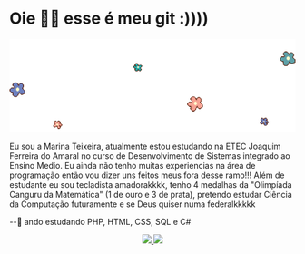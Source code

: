 # Oie 👋💖 esse é meu git :))))

![](https://github.com/mahteixeira/mahteixeira/blob/main/flor%20(1)%20(2).gif)

Eu sou a Marina Teixeira, atualmente estou estudando na ETEC Joaquim Ferreira do Amaral no curso de Desenvolvimento de Sistemas integrado ao Ensino Medio. Eu ainda não tenho muitas experiencias na área de programação então vou dizer uns feitos meus fora desse ramo!!! Além de estudante eu sou tecladista amadorakkkk, tenho 4 medalhas da "Olimpíada Canguru da Matemática" (1 de ouro e 3 de prata), pretendo estudar Ciência da Computação futuramente e se Deus quiser numa federalkkkkk

--🍡 ando estudando PHP, HTML, CSS, SQL e C# 


<div align="center">
  <a href="https://github.com/mahteixeira">
  <img height="180em" src="https://github-readme-stats.vercel.app/api?username=mahteixeira&show_icons=true&bg_color=0d1117&title_color=f7a394&text_color=f7a394&icon_color=6d80bf&hide_border=true&count_private=true&include_all_commits=false"/>
  <img height="180em" src="https://github-readme-stats.vercel.app/api/top-langs/?username=mahteixeira&layout=compact&bg_color=0d1117&title_color=f7a394&text_color=ffffff&hide_border=true&langs_count=10"/>
</div>
